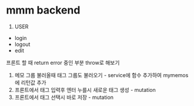 # mmm backend

1. USER
- login
- logout
- edit

프론트 할 때 return error 중인 부분 throw로 해보기

1. 메모 그룹 불러올때 태그 그룹도 불러오기 - service에 함수 추가하여 mymemos에 리턴값 추가
2. 프론트에서 태그 입력후 엔터 누를시 새로운 태그 생성 - mutation
3. 프론트에서 태그 선택시 바로 저장 - mutation